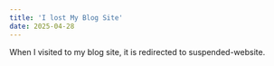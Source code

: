```yaml
---
title: 'I lost My Blog Site'
date: 2025-04-28
---
```


When I visited to my blog site, it is redirected to suspended-website.